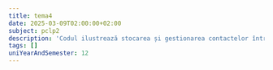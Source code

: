 ```yaml
---
title: tema4
date: 2025-03-09T02:00:00+02:00
subject: pclp2
description: 'Codul ilustrează stocarea și gestionarea contactelor într-o agendă telefonică. Utilizează tablouri pentru nume, prenume și telefon, bucle iterative pentru introducerea/afișarea datelor, și validarea intrărilor, respectând o capacitate maximă.'
tags: []
uniYearAndSemester: 12
---
```


